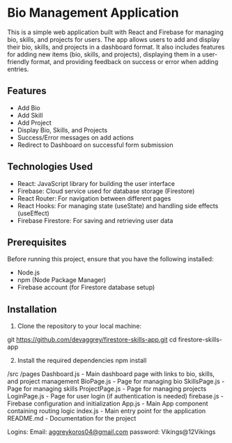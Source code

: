 # Bio Management Application

This is a simple web application built with React and Firebase for managing bio, skills, and projects for users. The app allows users to add and display their bio, skills, and projects in a dashboard format. It also includes features for adding new items (bio, skills, and projects), displaying them in a user-friendly format, and providing feedback on success or error when adding entries.

## Features

- Add Bio
- Add Skill
- Add Project
- Display Bio, Skills, and Projects
- Success/Error messages on add actions
- Redirect to Dashboard on successful form submission

## Technologies Used

- React: JavaScript library for building the user interface
- Firebase: Cloud service used for database storage (Firestore)
- React Router: For navigation between different pages
- React Hooks: For managing state (useState) and handling side effects (useEffect)
- Firebase Firestore: For saving and retrieving user data

## Prerequisites

Before running this project, ensure that you have the following installed:

- Node.js
- npm (Node Package Manager)
- Firebase account (for Firestore database setup)

## Installation

1. Clone the repository to your local machine:

git https://github.com/devaggrey/firestore-skills-app.git
cd firestore-skills-app

2. Install the required dependencies
    npm install

/src
  /pages
    Dashboard.js      - Main dashboard page with links to bio, skills, and project management
    BioPage.js        - Page for managing bio
    SkillsPage.js     - Page for managing skills
    ProjectPage.js    - Page for managing projects
    LoginPage.js      - Page for user login (if authentication is needed)
  firebase.js         - Firebase configuration and initialization
  App.js              - Main App component containing routing logic
  index.js            - Main entry point for the application
  README.md           - Documentation for the project

Logins: 
    Email: aggreykoros04@gmail.com
    password: Vikings@12Vikings